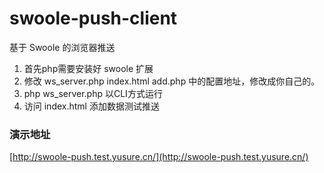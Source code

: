 # swoole-push-client
基于 Swoole 的浏览器推送


1. 首先php需要安装好 swoole 扩展
2. 修改 ws_server.php  index.html  add.php 中的配置地址，修改成你自己的。
3. php ws_server.php 以CLI方式运行
3. 访问 index.html 添加数据测试推送

### 演示地址
[http://swoole-push.test.yusure.cn/](http://swoole-push.test.yusure.cn/)